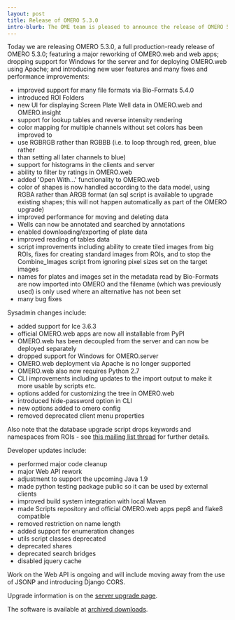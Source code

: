 ```yaml
---
layout: post
title: Release of OMERO 5.3.0
intro-blurb: The OME team is pleased to announce the release of OMERO 5.3.0.
---
```

Today we are releasing OMERO 5.3.0, a full production-ready release of OMERO 5.3.0; featuring a major reworking of OMERO.web and web apps; dropping support for Windows for the server and for deploying OMERO.web using Apache; and introducing new user features and many fixes and performance improvements:

-  improved support for many file formats via Bio-Formats 5.4.0
-  introduced ROI Folders
-  new UI for displaying Screen Plate Well data in OMERO.web and OMERO.insight
-  support for lookup tables and reverse intensity rendering
-  color mapping for multiple channels without set colors has been improved to
-  use RGBRGB rather than RGBBB (i.e. to loop through red, green, blue rather
-  than setting all later channels to blue)
-  support for histograms in the clients and server
-  ability to filter by ratings in OMERO.web
-  added 'Open With...' functionality to OMERO.web
-  color of shapes is now handled according to the data model, using RGBA rather than ARGB format (an sql script is available to upgrade existing shapes; this will not happen automatically as part of the OMERO upgrade)
-  improved performance for moving and deleting data
-  Wells can now be annotated and searched by annotations
-  enabled downloading/exporting of plate data
-  improved reading of tables data
-  script improvements including ability to create tiled images from big ROIs, fixes for creating standard images from ROIs, and to stop the Combine_Images script from ignoring pixel sizes set on the target images
-  names for plates and images set in the metadata read by Bio-Formats are now imported into OMERO and the filename (which was previously used) is only used where an alternative has not been set
-  many bug fixes

Sysadmin changes include:

-  added support for Ice 3.6.3
-  official OMERO.web apps are now all installable from PyPI
-  OMERO.web has been decoupled from the server and can now be deployed separately
-  dropped support for Windows for OMERO.server
-  OMERO.web deployment via Apache is no longer supported
-  OMERO.web also now requires Python 2.7
-  CLI improvements including updates to the import output to make it more usable by scripts etc.
-  options added for customizing the tree in OMERO.web
-  introduced hide-password option in CLI
-  new options added to omero config
-  removed deprecated client menu properties

Also note that the database upgrade script drops keywords and namespaces from ROIs - see [this mailing list thread](http://lists.openmicroscopy.org.uk/pipermail/ome-devel/2016-January/003556.html) for further details.

Developer updates include:

-  performed major code cleanup
-  major Web API rework
-  adjustment to support the upcoming Java 1.9
-  made python testing package public so it can be used by external clients
-  improved build system integration with local Maven
-  made Scripts repository and official OMERO.web apps pep8 and flake8 compatible
-  removed restriction on name length
-  added support for enumeration changes
-  utils script classes deprecated
-  deprecated shares
-  deprecated search bridges
-  disabled jquery cache

Work on the Web API is ongoing and will include moving away from the use of JSONP and introducing Django CORS.

Upgrade information is on the [server upgrade page](https://docs.openmicroscopy.org/omero/5.3.0/sysadmins/server-upgrade.html).

The software is available at [archived downloads](http://downloads.openmicroscopy.org/omero/5.3.0).
